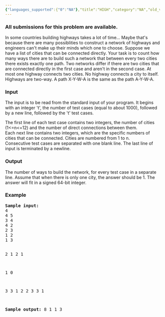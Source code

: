 ```yaml
---
{"languages_supported":{"0":"NA"},"title":"HIGH","category":"NA","old_version":true,"problem_code":"HIGH","tags":{"0":"NA"},"layout":"problem"}
---
```


<h3> All submissions for this problem are available. </h3>
<p>
In some countries building highways takes a lot of time... Maybe that's because there are many possiblities to construct a network of highways and engineers can't make up their minds which one to choose. Suppose we have a list of cities that can be connected directly. Your task is to count how many ways there are to build such a network that between every two cities there exists exactly one path. Two networks differ if there are two cities that are connected directly in the first case and aren't in the second case. At most one highway connects two cities. No highway connects a city to itself. Highways are two-way.  A path X-Y-W-A is the same as the path A-Y-W-A.
</p>
<h3>Input</h3>
<p>
The input is to be read from the standard input of your program. It begins with an integer 't', the number of test cases (equal to about 1000), followed by a new line, followed by the 't' test cases.</p>
<p>The first line of each test case contains two integers, the number of cities (1&lt;=n&lt;=12) and the number of direct connections between them.<br />
Each next line contains two integers, which are the specific numbers of cities that can be connected. Cities are numbered from 1 to n.<br />
Consecutive test cases are separated with one blank line. The last line of input is terminated by a newline.</p>
<h3>Output</h3>
<p>
The number of ways to build the network, for every test case in a separate line. Assume that when there is only one city, the answer should be 1. The answer will fit in a signed 64-bit integer.
</p>
<h3>Example</h3>
<pre><b><tt>Sample input:</tt></b>
4
4 5
3 4
4 2
2 3
1 2
1 3

2 1
2 1

1 0

3 3
1 2
2 3
3 1

<b><tt>Sample output:</tt></b>
8
1
1
3

</pre>    